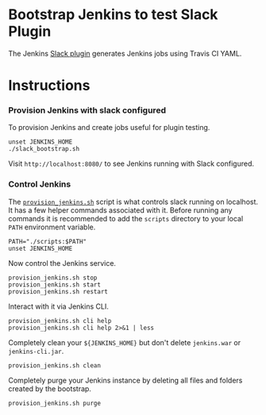 # Bootstrap Jenkins to test Slack Plugin

The Jenkins [Slack plugin][slack-plugin] generates Jenkins jobs using Travis CI YAML.

# Instructions

### Provision Jenkins with slack configured

To provision Jenkins and create jobs useful for plugin testing.

    unset JENKINS_HOME
    ./slack_bootstrap.sh

Visit `http://localhost:8080/` to see Jenkins running with Slack configured.

### Control Jenkins

The [`provision_jenkins.sh`](scripts/provision_jenkins.sh) script is what
controls slack running on localhost.  It has a few helper commands associated
with it.  Before running any commands it is recommended to add the `scripts`
directory to your local `PATH` environment variable.

    PATH="./scripts:$PATH"
    unset JENKINS_HOME

Now control the Jenkins service.

    provision_jenkins.sh stop
    provision_jenkins.sh start
    provision_jenkins.sh restart


Interact with it via Jenkins CLI.

    provision_jenkins.sh cli help
    provision_jenkins.sh cli help 2>&1 | less

Completely clean your `${JENKINS_HOME}` but don't delete `jenkins.war` or
`jenkins-cli.jar`.

    provision_jenkins.sh clean

Completely purge your Jenkins instance by deleting all files and folders created
by the bootstrap.

    provision_jenkins.sh purge

[gh-token]: https://help.github.com/articles/creating-an-access-token-for-command-line-use/
[slack-plugin]: https://github.com/jenkinsci/slack-plugin
[slack]: https://slack.com/
[jenkins]: http://jenkins-ci.org/
